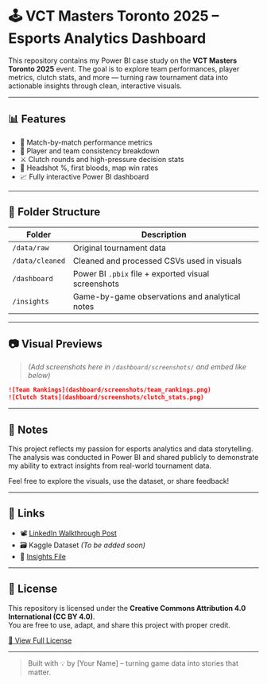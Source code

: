 # 🕹️ VCT Masters Toronto 2025 – Esports Analytics Dashboard

This repository contains my Power BI case study on the **VCT Masters Toronto 2025** event. The goal is to explore team performances, player metrics, clutch stats, and more — turning raw tournament data into actionable insights through clean, interactive visuals.

---

## 📊 Features

- 📌 Match-by-match performance metrics
- 🧠 Player and team consistency breakdown
- ⚔️ Clutch rounds and high-pressure decision stats
- 🎯 Headshot %, first bloods, map win rates
- 📈 Fully interactive Power BI dashboard

---

## 📁 Folder Structure

| Folder         | Description                                      |
|----------------|--------------------------------------------------|
| `/data/raw`    | Original tournament data                         |
| `/data/cleaned`| Cleaned and processed CSVs used in visuals       |
| `/dashboard`   | Power BI `.pbix` file + exported visual screenshots |
| `/insights`    | Game-by-game observations and analytical notes   |

---

## 📷 Visual Previews

> *(Add screenshots here in `/dashboard/screenshots/` and embed like below)*

```markdown
![Team Rankings](dashboard/screenshots/team_rankings.png)
![Clutch Stats](dashboard/screenshots/clutch_stats.png)
```

---

## 📌 Notes

This project reflects my passion for esports analytics and data storytelling. The analysis was conducted in Power BI and shared publicly to demonstrate my ability to extract insights from real-world tournament data.

Feel free to explore the visuals, use the dataset, or share feedback!

---

## 🔗 Links

- 📽️ [LinkedIn Walkthrough Post]([https://www.linkedin.com/posts/your-post-link](https://www.linkedin.com/posts/kartikdivte_powerbi-esportsanalytics-datavisualization-activity-7348624046223249409-q8iQ?utm_source=share&utm_medium=member_desktop&rcm=ACoAAFLJnYMBrSRsgMl36S9jTN8mGWR7KG2tj-M))  
- 🗃️ Kaggle Dataset *(To be added soon)*  
- 🧠 [Insights File](insights/readme_insights.md)

---

## 📝 License

This repository is licensed under the **Creative Commons Attribution 4.0 International (CC BY 4.0)**.  
You are free to use, adapt, and share this project with proper credit.

[🔗 View Full License](https://creativecommons.org/licenses/by/4.0/)

---

> Built with 💡 by [Your Name] – turning game data into stories that matter.

